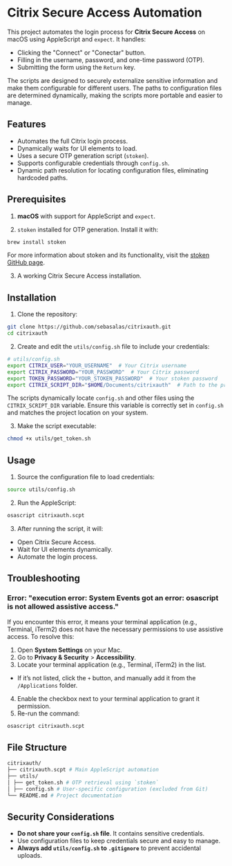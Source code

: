 # Citrix Secure Access Automation

This project automates the login process for **Citrix Secure Access** on macOS using AppleScript and `expect`. It handles:

- Clicking the "Connect" or "Conectar" button.
- Filling in the username, password, and one-time password (OTP).
- Submitting the form using the `Return` key.

The scripts are designed to securely externalize sensitive information and make them configurable for different users. The paths to configuration files are determined dynamically, making the scripts more portable and easier to manage.

## Features

- Automates the full Citrix login process.
- Dynamically waits for UI elements to load.
- Uses a secure OTP generation script (`stoken`).
- Supports configurable credentials through `config.sh`.
- Dynamic path resolution for locating configuration files, eliminating hardcoded paths.

## Prerequisites

1.  **macOS** with support for AppleScript and `expect`.

2.  `stoken` installed for OTP generation. Install it with:

```bash
brew install stoken
```
For more information about stoken and its functionality, visit the [stoken GitHub page](https://github.com/stoken-dev/stoken).

3. A working Citrix Secure Access installation.

## Installation

1. Clone the repository:
```bash
git clone https://github.com/sebasalas/citrixauth.git
cd citrixauth
```

2. Create and edit the `utils/config.sh` file to include your credentials:
```bash
# utils/config.sh
export CITRIX_USER="YOUR_USERNAME"  # Your Citrix username
export CITRIX_PASSWORD="YOUR_PASSWORD"  # Your Citrix password
export TOKEN_PASSWORD="YOUR_STOKEN_PASSWORD"  # Your stoken password
export CITRIX_SCRIPT_DIR="$HOME/Documents/citrixauth"  # Path to the project directory
```
The scripts dynamically locate `config.sh` and other files using the `CITRIX_SCRIPT_DIR` variable. Ensure this variable is correctly set in `config.sh` and matches the project location on your system.

3. Make the script executable:
```bash
chmod +x utils/get_token.sh
```

## Usage
1. Source the configuration file to load credentials:
```bash
source utils/config.sh
```
2. Run the AppleScript:
```bash
osascript citrixauth.scpt
```
3. After running the script, it will:
- Open Citrix Secure Access.
- Wait for UI elements dynamically.
- Automate the login process.

## Troubleshooting

### Error: "execution error: System Events got an error: osascript is not allowed assistive access."

If you encounter this error, it means your terminal application (e.g., Terminal, iTerm2) does not have the necessary permissions to use assistive access.
To resolve this:

1. Open **System Settings** on your Mac.
2. Go to **Privacy & Security** > **Accessibility**.
3. Locate your terminal application (e.g., Terminal, iTerm2) in the list.
- If it’s not listed, click the `+` button, and manually add it from the `/Applications` folder.
4. Enable the checkbox next to your terminal application to grant it permission.
5. Re-run the command:
```bash
osascript citrixauth.scpt
```

## File Structure
```bash
citrixauth/
├── citrixauth.scpt # Main AppleScript automation
├── utils/
│ ├── get_token.sh # OTP retrieval using `stoken`
│ ├── config.sh # User-specific configuration (excluded from Git)
└── README.md # Project documentation
```

## Security Considerations

-  **Do not share your `config.sh` file**. It contains sensitive credentials.
- Use configuration files to keep credentials secure and easy to manage.
- **Always add `utils/config.sh` to `.gitignore`** to prevent accidental uploads.
